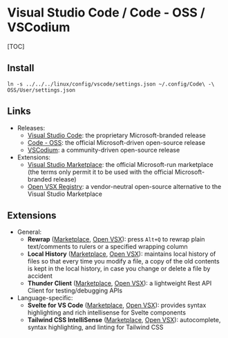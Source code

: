 # Visual Studio Code / Code - OSS / VSCodium

[TOC]

## Install
```shell
ln -s ../../../linux/config/vscode/settings.json ~/.config/Code\ -\ OSS/User/settings.json
```

## Links
- Releases:
  - [Visual Studio Code](https://code.visualstudio.com): the proprietary
    Microsoft-branded release
  - [Code - OSS](https://github.com/microsoft/vscode): the official
    Microsoft-driven open-source release
  - [VSCodium](https://vscodium.com): a community-driven open-source release
- Extensions:
  - [Visual Studio Marketplace](https://marketplace.visualstudio.com/vscode):
    the official Microsoft-run marketplace (the terms only permit it to be used
    with the official Microsoft-branded release)
  - [Open VSX Registry](https://open-vsx.org): a vendor-neutral open-source
    alternative to the Visual Studio Marketplace

## Extensions
- General:
  - **Rewrap**
    ([Marketplace](https://marketplace.visualstudio.com/items?itemName=stkb.rewrap),
    [Open VSX](https://open-vsx.org/extension/stkb/rewrap)): press `Alt+Q` to
    rewrap plain text/comments to rulers or a specified wrapping column
  - **Local History**
    ([Marketplace](https://marketplace.visualstudio.com/items?itemName=xyz.local-history),
    [Open VSX](https://open-vsx.org/extension/xyz/local-history)): maintains local
    history of files so that every time you modify a file, a copy of the old
    contents is kept in the local history, in case you change or delete a file by
    accident
  - **Thunder Client**
    ([Marketplace](https://marketplace.visualstudio.com/items?itemName=rangav.vscode-thunder-client),
    [Open VSX](https://open-vsx.org/extension/rangav/vscode-thunder-client)): a
    lightweight Rest API Client for testing/debugging APIs
- Language-specific:
  - **Svelte for VS Code**
    ([Marketplace](https://marketplace.visualstudio.com/items?itemName=svelte.svelte-vscode),
    [Open VSX](https://open-vsx.org/extension/svelte/svelte-vscode)): provides
    syntax highlighting and rich intellisense for Svelte components
  - **Tailwind CSS IntelliSense**
    ([Marketplace](https://marketplace.visualstudio.com/items?itemName=bradlc.vscode-tailwindcss),
    [Open VSX](https://open-vsx.org/extension/bradlc/vscode-tailwindcss)):
    autocomplete, syntax highlighting, and linting for Tailwind CSS
